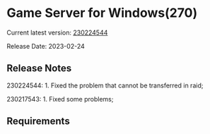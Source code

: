 Game Server for Windows(270)
===============
Current latest version: [230224544](https://github.com/amusegame/v270/releases/download/230224544/v270-230224544.github.7z)

Release Date: 2023-02-24

Release Notes
-----------------------------------
230224544:
	1. Fixed the problem that cannot be transferred in raid; 

230217543:
	1. Fixed some problems; 


Requirements
-----------------------------------
